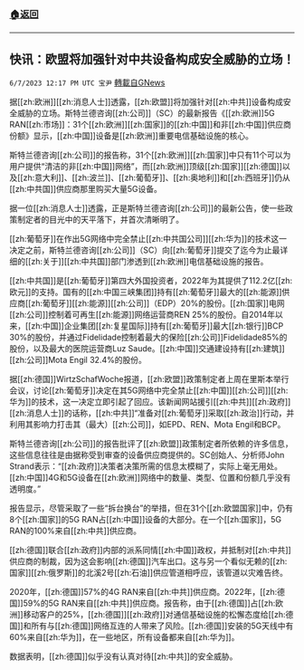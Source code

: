 ###  [:house:返回](README.md)
---


## 快讯：欧盟将加强针对中共设备构成安全威胁的立场！
`6/7/2023 12:17 PM UTC 宝尹` [轉載自GNews](https://gnews.org/articles/1365237)

据[[zh:欧洲]][[zh:消息人士]]透露，[[zh:欧盟]]将加强针对[[zh:中共]]设备构成安全威胁的立场。斯特兰德咨询[[zh:公司]]（SC）的最新报告《[[zh:欧洲]]5G RAN[[zh:市场]]：31个[[zh:欧洲]][[zh:国家]]的[[zh:中国]]和非[[zh:中国]]供应商份额》显示，[[zh:中国]]设备是[[zh:欧洲]]重要电信基础设施的核心。

斯特兰德咨询[[zh:公司]]的报告称，31个[[zh:欧洲]][[zh:国家]]中只有11个可以为用户提供“清洁的非[[zh:中国]]网络”，而[[zh:欧洲]]顶级[[zh:国家]][[zh:德国]]以及[[zh:意大利]]、[[zh:波兰]]、[[zh:葡萄牙]]、[[zh:奥地利]]和[[zh:西班牙]]仍从[[zh:中共国]]供应商那里购买大量5G设备。

据一位[[zh:消息人士]]透露，正是斯特兰德咨询[[zh:公司]]的最新公告，使一些政策制定者的目光中的天平落下，并首次清晰明了。

[[zh:葡萄牙]]在作出5G网络中完全禁止[[zh:中共国公司]][[zh:华为]]的技术这一决定之前，斯特兰德咨询[[zh:公司]]（SC）向[[zh:葡萄牙]]提交了迄今为止最详细的[[zh:关于]][[zh:中共国]]部门渗透到[[zh:欧洲]]电信基础设施的报告。

[[zh:中共国]]是[[zh:葡萄牙]]第四大外国投资者，2022年为其提供了112.2亿[[zh:欧元]]的支持。国有的[[zh:中国三峡集团]]持有[[zh:葡萄牙]]最大的[[zh:能源]]供应商[[zh:葡萄牙]][[zh:能源]][[zh:公司]]（EDP）20%的股份。[[zh:国家]]电网[[zh:公司]]控制着可再生[[zh:能源]]网络运营商REN 25%的股份。自2014年以来，[[zh:中国]]企业集团[[zh:复星国际]]持有[[zh:葡萄牙]]最大[[zh:银行]]BCP 30%的股份，并通过Fidelidade控制着最大的保险[[zh:公司]]Fidelidade85%的股份，以及最大的医院运营商Luz Saude。[[zh:中国]]交通建设持有[[zh:建筑]][[zh:公司]]Mota Engil 32.4%的股份。

据[[zh:德国]]WirtzSchafWoche报道，[[zh:欧盟]]政策制定者上周在里斯本举行会议，讨论[[zh:葡萄牙]]决定在其5G网络中完全禁止[[zh:中国]][[zh:公司]][[zh:华为]]的技术，这一决定立即引起了回应。该新闻网站援引[[zh:中共]][[zh:政府]][[zh:消息人士]]的话称，[[zh:中共]]“准备对[[zh:葡萄牙]]采取[[zh:政治]]行动，并利用其影响力打击其（最大）[[zh:公司]]，如EPD、REN、Mota Engil和BCP。

斯特兰德咨询[[zh:公司]]的报告批评了[[zh:欧盟]]政策制定者所依赖的许多信息，这些信息往往是由据称受到审查的设备供应商提供的。SC创始人、分析师John Strand表示：“[[zh:政府]]决策者决策所需的信息太模糊了，实际上毫无用处。[[zh:中国]]4G和5G设备在[[zh:欧洲]]网络中的数量、类型、位置和份额几乎没有透明度。”

报告显示，尽管采取了一些“拆台换台”的举措，但在31个[[zh:欧盟国家]]中，仍有8个[[zh:国家]]的5G RAN占[[zh:中国]]设备的大部分。在一个[[zh:国家]]，5G RAN的100%来自[[zh:中共]]供应商。

[[zh:德国]]联合[[zh:政府]]内部的派系同情[[zh:中国]]政权，并抵制对[[zh:中共]]供应商的制裁，因为这会影响[[zh:德国]]汽车出口。这与另一个看似无赖的[[zh:国家]][[zh:俄罗斯]]的北溪2号[[zh:石油]]供应管道相呼应，该管道以灾难告终。

2020年，[[zh:德国]]57%的4G RAN来自[[zh:中共]]供应商。2022年，[[zh:德国]]59%的5G RAN来自[[zh:中共]]供应商。报告称，由于[[zh:德国]]占[[zh:欧洲]]移动客户的25%，[[zh:德国]][[zh:政府]]对通信基础设施的松懈态度给[[zh:德国]]和所有与[[zh:德国]]网络互连的人带来了风险。[[zh:德国]]安装的5G天线中有60%来自[[zh:华为]]，在一些地区，所有设备都来自[[zh:华为]]。

数据表明，[[zh:德国]]似乎没有认真对待[[zh:中共]]的安全威胁。
